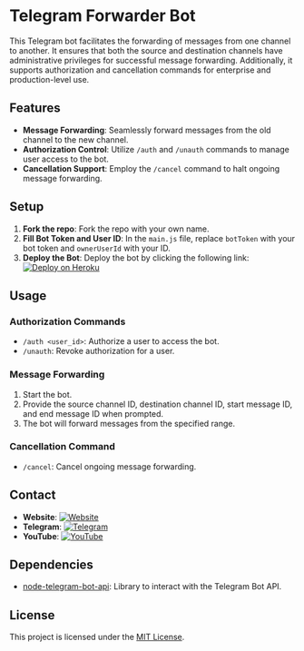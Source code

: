 # Telegram Forwarder Bot

This Telegram bot facilitates the forwarding of messages from one channel to another. It ensures that both the source and destination channels have administrative privileges for successful message forwarding. Additionally, it supports authorization and cancellation commands for enterprise and production-level use.

## Features

- **Message Forwarding**: Seamlessly forward messages from the old channel to the new channel.
- **Authorization Control**: Utilize `/auth` and `/unauth` commands to manage user access to the bot.
- **Cancellation Support**: Employ the `/cancel` command to halt ongoing message forwarding.

## Setup

1. **Fork the repo**: Fork the repo with your own name.
2. **Fill Bot Token and User ID**: In the `main.js` file, replace `botToken` with your bot token and `ownerUserId` with your ID.
3. **Deploy the Bot**: Deploy the bot by clicking the following link:
   [![Deploy on Heroku](https://img.shields.io/badge/Deploy%20on%20Heroku-4e5d71?style=for-the-badge&logo=heroku)](https://heroku.com/deploy)

## Usage

### Authorization Commands

- `/auth <user_id>`: Authorize a user to access the bot.
- `/unauth`: Revoke authorization for a user.

### Message Forwarding

1. Start the bot.
2. Provide the source channel ID, destination channel ID, start message ID, and end message ID when prompted.
3. The bot will forward messages from the specified range.

### Cancellation Command

- `/cancel`: Cancel ongoing message forwarding.

## Contact

- **Website**:  [![Website](https://img.shields.io/badge/Visit%20Website-4e5d71?style=for-the-badge&logo=dev.to)](https://devgagan.in)
- **Telegram**:  [![Telegram](https://img.shields.io/badge/Join%20Telegram-4e5d71?style=for-the-badge&logo=telegram)](https://t.me/dev_gagan)
- **YouTube**:  [![YouTube](https://img.shields.io/badge/Watch%20on%20YouTube-4e5d71?style=for-the-badge&logo=youtube)](https://youtube.com/@dev_gagan)

## Dependencies

- [node-telegram-bot-api](https://www.npmjs.com/package/node-telegram-bot-api): Library to interact with the Telegram Bot API.

## License

This project is licensed under the [MIT License](LICENSE).
